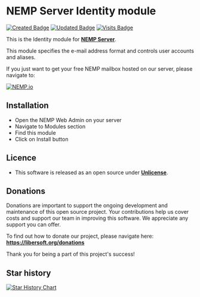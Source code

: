 # NEMP Server Identity module

[![Created Badge](https://badges.pufler.dev/created/libersoft-org/nemp-server-module-identity)](https://badges.pufler.dev) [![Updated Badge](https://badges.pufler.dev/updated/libersoft-org/nemp-server-module-identity)](https://badges.pufler.dev) [![Visits Badge](https://badges.pufler.dev/visits/libersoft-org/nemp-server-module-identity)](https://badges.pufler.dev)

This is the Identity module for [**NEMP Server**](https://github.com/libersoft-org/nemp-server/).

This module specifies the e-mail address format and controls user accounts and aliases.

If you just want to get your free NEMP mailbox hosted on our server, please navigate to:

[![NEMP.io](https://raw.githubusercontent.com/libersoft-org/nemp-documentation/main/logo.png)](https://nemp.io)

## Installation

- Open the NEMP Web Admin on your server
- Navigate to Modules section
- Find this module
- Click on Install button

## Licence

- This software is released as an open source under [**Unlicense**](./LICENSE).

## Donations

Donations are important to support the ongoing development and maintenance of this open source project. Your contributions help us cover costs and support our team in improving this software. We appreciate any support you can offer.

To find out how to donate our project, please navigate here: **https://libersoft.org/donations**

Thank you for being a part of this project's success!

## Star history

[![Star History Chart](https://api.star-history.com/svg?repos=libersoft-org/nemp-server-module-identity&type=Date)](https://star-history.com/#libersoft-org/nemp-server-module-identity&Date)
